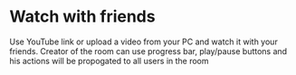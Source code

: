 # Watch with friends

Use YouTube link or upload a video from your PC and watch it with your friends.
Creator of the room can use progress bar, play/pause buttons and his actions
will be propogated to all users in the room
